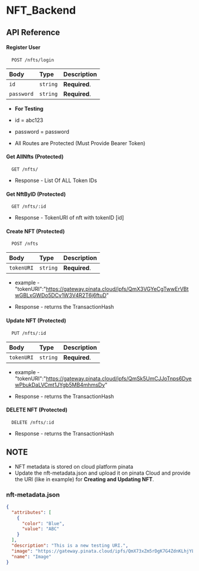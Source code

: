
# NFT_Backend

## API Reference

#### Register User

```http
  POST /nfts/login
```

| Body  | Type     | Description                |
| :-------- | :------- | :------------------------- |
| `id` | `string` | **Required**. |
| `password` | `string` | **Required**. |

- **For Testing** 
- id = abc123
- password = password

- All Routes are Protected (Must Provide Bearer Token)

#### Get AllNfts (Protected)

```http
  GET /nfts/
```

- Response - List Of ALL Token IDs

#### Get NftByID (Protected)

```http
  GET /nfts/:id
```
- Response - TokenURI of nft with tokenID [id]
#### Create NFT (Protected)

```http
  POST /nfts
```
| Body  | Type     | Description                |
| :-------- | :------- | :------------------------- |
| `tokenURI` | `string` | **Required**. |

- example - "tokenURI":"https://gateway.pinata.cloud/ipfs/QmX3VGYeCgTwwErVBtwGBLxGWDo5DCv1W3V4R2T6j6ftuD"

- Response - returns the TransactionHash 

#### Update NFT (Protected)
```http
  PUT /nfts/:id
```
| Body  | Type     | Description                |
| :-------- | :------- | :------------------------- |
| `tokenURI` | `string` | **Required**. |

- example - "tokenURI":"https://gateway.pinata.cloud/ipfs/QmSk5UmCJJoTnps6DyewPbukDaLVCmt1JYgb5MB4mhmsDy"

- Response - returns the TransactionHash 
#### DELETE NFT (Protected)
```http
  DELETE /nfts/:id
```
- Response - returns the TransactionHash 


## NOTE
- NFT metadata is stored on cloud platform pinata
- Update the nft-metadata.json and upload it on pinata Cloud and provide the URI (like in example) for **Creating and Updating NFT**.
### nft-metadata.json
```json
{
  "attributes": [
    {
      "color": "Blue",
      "value": "ABC"
    }
  ],
  "description": "This is a new testing URI.",
  "image": "https://gateway.pinata.cloud/ipfs/QmX73xZm5rDgK7G4ZdnKLhjYL6kxATVAV5fGT2NkyhtMrw",
  "name": "Image"
}

```
